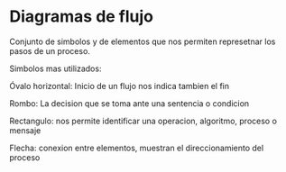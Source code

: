 # Diagramas de flujo

Conjunto de simbolos y de elementos que nos permiten represetnar los pasos de un proceso.

Simbolos mas utilizados:

Óvalo horizontal: Inicio de un flujo nos indica tambien el fin

Rombo: La decision que se toma ante una sentencia o condicion

Rectangulo: nos permite identificar una operacion, algoritmo, proceso o mensaje

Flecha: conexion entre elementos, muestran el direccionamiento del proceso


